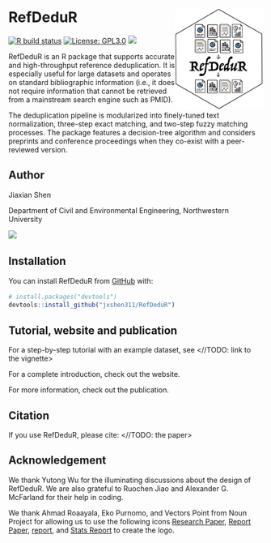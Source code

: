 
<!-- README.md is generated from README.Rmd. Please edit that file -->

# RefDeduR <a href=''><img src="man/figures/RefDeduR_logo.png" align="right" height="200" style="float:right; height:200px;"/></a>

[![R build
status](https://github.com/rossellhayes/ipa/workflows/R-CMD-check/badge.svg)](https://github.com/rossellhayes/ipa/actions)
[![License:
GPL3.0](https://img.shields.io/badge/license-GPL3.0-blue.svg)](https://cran.r-project.org/web/licenses/GPL3.0)
[![](https://img.shields.io/badge/devel%20version-0.1.0-green.svg)](https://github.com/jxshen311/RefDeduR)

RefDeduR is an R package that supports accurate and high-throughput
reference deduplication. It is especially useful for large datasets and
operates on standard bibliographic information (i.e., it does not
require information that cannot be retrieved from a mainstream search
engine such as PMID).

The deduplication pipeline is modularized into finely-tuned text
normalization, three-step exact matching, and two-step fuzzy matching
processes. The package features a decision-tree algorithm and considers
preprints and conference proceedings when they co-exist with a
peer-reviewed version.

## Author

Jiaxian Shen

Department of Civil and Environmental Engineering, Northwestern
University

[![](https://img.shields.io/badge/follow%20me%20on-Twitter-blue.svg)](https://twitter.com/shen_jiaxian)

## Installation

You can install RefDeduR from [GitHub](https://github.com/) with:

``` r
# install.packages("devtools")
devtools::install_github("jxshen311/RefDeduR")
```

## Tutorial, website and publication

For a step-by-step tutorial with an example dataset, see \<//TODO: link
to the vignette\>

For a complete introduction, check out the website.

For more information, check out the publication.

## Citation

If you use RefDeduR, please cite: \<//TODO: the paper\>

## Acknowledgement

We thank Yutong Wu for the illuminating discussions about the design of
RefDeduR. We are also grateful to Ruochen Jiao and Alexander G.
McFarland for their help in coding.

We thank Ahmad Roaayala, Eko Purnomo, and Vectors Point from Noun
Project for allowing us to use the following icons [Research
Paper](https://thenounproject.com/icon/research-paper-3587992/), [Report
Paper](https://thenounproject.com/icon/report-paper-3587986/),
[report](https://thenounproject.com/icon/report-4520807/), and [Stats
Report](https://thenounproject.com/icon/stats-report-3262083/) to create
the logo.
